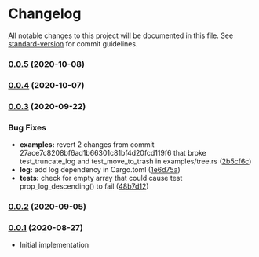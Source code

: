 # Changelog

All notable changes to this project will be documented in this file. See [standard-version](https://github.com/conventional-changelog/standard-version) for commit guidelines.

### [0.0.5](https://github.com/maidsafe/crdt_tree/compare/v0.0.4...v0.0.5) (2020-10-08)

### [0.0.4](https://github.com/maidsafe/crdt_tree/compare/v0.0.3...v0.0.4) (2020-10-07)

### [0.0.3](https://github.com/maidsafe/crdt_tree/compare/v0.0.2...v0.0.3) (2020-09-22)


### Bug Fixes

* **examples:** revert 2 changes from commit 27ace7c8208bf6ad1b66301c81bf4d20fcd119f6 that broke test_truncate_log and test_move_to_trash in examples/tree.rs ([2b5cf6c](https://github.com/maidsafe/crdt_tree/commit/2b5cf6c4095667e8e33465e6084a7da040ed410d))
* **log:** add log dependency in Cargo.toml ([1e6d75a](https://github.com/maidsafe/crdt_tree/commit/1e6d75a9f1a762935f9cd2cb13667b589894b310))
* **tests:** check for empty array that could cause test prop_log_descending() to fail ([48b7d12](https://github.com/maidsafe/crdt_tree/commit/48b7d121c26bb8f48b401a76d48ec3bd735ef705))

### [0.0.2](https://github.com/maidsafe/crdt_tree/compare/v0.0.1...v0.0.2) (2020-09-05)

### [0.0.1](https://github.com/maidsafe/crdt_tree/compare/v0.0.1...v0.0.1) (2020-08-27)
* Initial implementation
